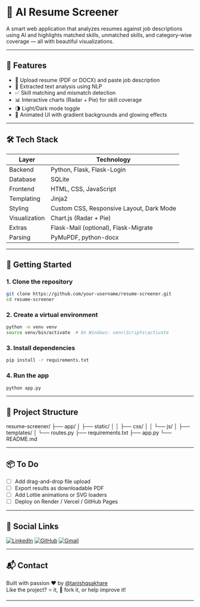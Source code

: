 # 🚀 AI Resume Screener

A smart web application that analyzes resumes against job descriptions using AI and highlights matched skills, unmatched skills, and category-wise coverage — all with beautiful visualizations.

---

## 📌 Features

- 📄 Upload resume (PDF or DOCX) and paste job description
- 🧠 Extracted text analysis using NLP
- ✅ Skill matching and mismatch detection
- 📊 Interactive charts (Radar + Pie) for skill coverage
- 🌗 Light/Dark mode toggle
- 🎨 Animated UI with gradient backgrounds and glowing effects

---

## 🛠️ Tech Stack

| Layer        | Technology                               |
|--------------|------------------------------------------|
| Backend      | Python, Flask, Flask-Login               |
| Database     | SQLite                                   |
| Frontend     | HTML, CSS, JavaScript                    |
| Templating   | Jinja2                                   |
| Styling      | Custom CSS, Responsive Layout, Dark Mode |
| Visualization| Chart.js (Radar + Pie)                   |
| Extras       | Flask-Mail (optional), Flask-Migrate     |
| Parsing      | PyMuPDF, python-docx                     |

---

## 🚀 Getting Started

### 1. Clone the repository

```bash
git clone https://github.com/your-username/resume-screener.git
cd resume-screener
```

### 2. Create a virtual environment

```bash
python -m venv venv
source venv/bin/activate  # On Windows: venv\Scripts\activate
```

### 3. Install dependencies

```bash
pip install -r requirements.txt
```

### 4. Run the app

```bash
python app.py
```

---

## 📁 Project Structure

resume-screener/
├── app/
│   ├── static/
│   │   ├── css/
│   │   └── js/
│   ├── templates/
│   └── routes.py
├── requirements.txt
├── app.py
└── README.md

---

## 📦 To Do

- [ ] Add drag-and-drop file upload  
- [ ] Export results as downloadable PDF  
- [ ] Add Lottie animations or SVG loaders  
- [ ] Deploy on Render / Vercel / GitHub Pages

---

## 🔗 Social Links

[![LinkedIn](https://img.shields.io/badge/LinkedIn-blue?style=for-the-badge&logo=linkedin)](https://www.linkedin.com/in/tanishqsakhare)
[![GitHub](https://img.shields.io/badge/GitHub-black?style=for-the-badge&logo=github)](https://github.com/tanishqsakhare)
[![Gmail](https://img.shields.io/badge/Gmail-red?style=for-the-badge&logo=gmail)](mailto:tanishqsakhare@gmail.com)

---

## 📬 Contact

Built with passion ❤️ by [@tanishqsakhare](https://github.com/tanishqsakhare)  
Like the project? ⭐ it, 🍴 fork it, or help improve it!

---

